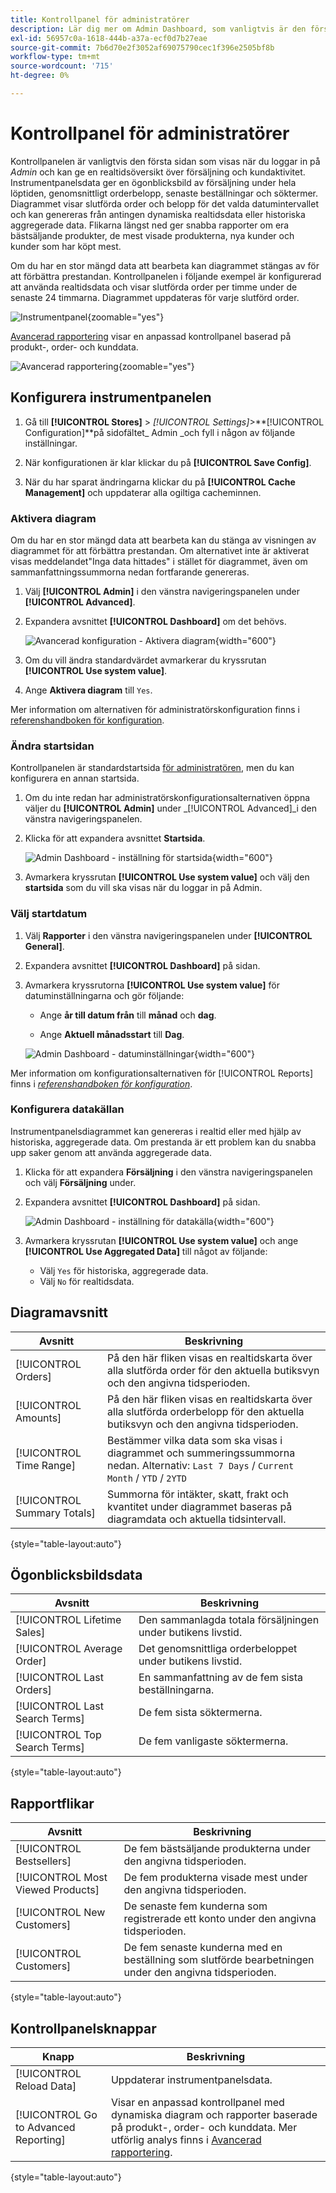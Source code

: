 ```yaml
---
title: Kontrollpanel för administratörer
description: Lär dig mer om Admin Dashboard, som vanligtvis är den första sidan som visas när du loggar in.
exl-id: 56957c0a-1618-444b-a37a-ecf0d7b27eae
source-git-commit: 7b6d70e2f3052af69075790cec1f396e2505bf8b
workflow-type: tm+mt
source-wordcount: '715'
ht-degree: 0%

---
```


# Kontrollpanel för administratörer

Kontrollpanelen är vanligtvis den första sidan som visas när du loggar in på _Admin_ och kan ge en realtidsöversikt över försäljning och kundaktivitet. Instrumentpanelsdata ger en ögonblicksbild av försäljning under hela löptiden, genomsnittligt orderbelopp, senaste beställningar och söktermer. Diagrammet visar slutförda order och belopp för det valda datumintervallet och kan genereras från antingen dynamiska realtidsdata eller historiska aggregerade data. Flikarna längst ned ger snabba rapporter om era bästsäljande produkter, de mest visade produkterna, nya kunder och kunder som har köpt mest.

Om du har en stor mängd data att bearbeta kan diagrammet stängas av för att förbättra prestandan. Kontrollpanelen i följande exempel är konfigurerad att använda realtidsdata och visar slutförda order per timme under de senaste 24 timmarna. Diagrammet uppdateras för varje slutförd order.

![Instrumentpanel](./assets/dashboard-full.png){zoomable="yes"}

[Avancerad rapportering](business-intelligence.md#advanced-reporting) visar en anpassad kontrollpanel baserad på produkt-, order- och kunddata.

![Avancerad rapportering](./assets/dashboard-advanced-reporting.png){zoomable="yes"}

## Konfigurera instrumentpanelen

1. Gå till **[!UICONTROL Stores]** > _[!UICONTROL Settings]_>**[!UICONTROL Configuration]**på sidofältet_ Admin _och fyll i någon av följande inställningar.

1. När konfigurationen är klar klickar du på **[!UICONTROL Save Config]**.

1. När du har sparat ändringarna klickar du på **[!UICONTROL Cache Management]** och uppdaterar alla ogiltiga cacheminnen.

### Aktivera diagram

Om du har en stor mängd data att bearbeta kan du stänga av visningen av diagrammet för att förbättra prestandan. Om alternativet inte är aktiverat visas meddelandet&quot;Inga data hittades&quot; i stället för diagrammet, även om sammanfattningssummorna nedan fortfarande genereras.

1. Välj **[!UICONTROL Admin]** i den vänstra navigeringspanelen under **[!UICONTROL Advanced]**.

1. Expandera avsnittet **[!UICONTROL Dashboard]** om det behövs.

   ![Avancerad konfiguration - Aktivera diagram](./assets/admin-dashboard-config.png){width="600"}

1. Om du vill ändra standardvärdet avmarkerar du kryssrutan **[!UICONTROL Use system value]**.

1. Ange **Aktivera diagram** till `Yes`.

Mer information om alternativen för administratörskonfiguration finns i [referenshandboken för konfiguration](../configuration-reference/advanced/admin.md).

### Ändra startsidan

Kontrollpanelen är standardstartsida [för administratören](../configuration-reference/advanced/admin.md), men du kan konfigurera en annan startsida.

1. Om du inte redan har administratörskonfigurationsalternativen öppna väljer du **[!UICONTROL Admin]** under _[!UICONTROL Advanced]_i den vänstra navigeringspanelen.

1. Klicka för att expandera avsnittet **Startsida**.

   ![Admin Dashboard - inställning för startsida](./assets/admin-startup-page.png){width="600"}

1. Avmarkera kryssrutan **[!UICONTROL Use system value]** och välj den **startsida** som du vill ska visas när du loggar in på Admin.

### Välj startdatum

1. Välj **Rapporter** i den vänstra navigeringspanelen under **[!UICONTROL General]**.

1. Expandera avsnittet **[!UICONTROL Dashboard]** på sidan.

1. Avmarkera kryssrutorna **[!UICONTROL Use system value]** för datuminställningarna och gör följande:

   - Ange **år till datum från** till **månad** och **dag**.

   - Ange **Aktuell månadsstart** till **Dag**.

   ![Admin Dashboard - datuminställningar](./assets/reports-dashboard.png){width="600"}

Mer information om konfigurationsalternativen för [!UICONTROL Reports] finns i [_referenshandboken för konfiguration_](../configuration-reference/general/reports.md).

### Konfigurera datakällan

Instrumentpanelsdiagrammet kan genereras i realtid eller med hjälp av historiska, aggregerade data. Om prestanda är ett problem kan du snabba upp saker genom att använda aggregerade data.

1. Klicka för att expandera **Försäljning** i den vänstra navigeringspanelen och välj **Försäljning** under.

1. Expandera avsnittet **[!UICONTROL Dashboard]** på sidan.

   ![Admin Dashboard - inställning för datakälla](./assets/config-sales-dashboard.png){width="600"}

1. Avmarkera kryssrutan **[!UICONTROL Use system value]** och ange **[!UICONTROL Use Aggregated Data]** till något av följande:

   - Välj `Yes` för historiska, aggregerade data.
   - Välj `No` för realtidsdata.

## Diagramavsnitt

| Avsnitt | Beskrivning |
|--- |--- |
| [!UICONTROL Orders] | På den här fliken visas en realtidskarta över alla slutförda order för den aktuella butiksvyn och den angivna tidsperioden. |
| [!UICONTROL Amounts] | På den här fliken visas en realtidskarta över alla slutförda orderbelopp för den aktuella butiksvyn och den angivna tidsperioden. |
| [!UICONTROL Time Range] | Bestämmer vilka data som ska visas i diagrammet och summeringssummorna nedan. Alternativ: `Last 7 Days` / `Current Month` / `YTD` / `2YTD` |
| [!UICONTROL Summary Totals] | Summorna för intäkter, skatt, frakt och kvantitet under diagrammet baseras på diagramdata och aktuella tidsintervall. |

{style="table-layout:auto"}

## Ögonblicksbildsdata

| Avsnitt | Beskrivning |
|--- |--- |
| [!UICONTROL Lifetime Sales] | Den sammanlagda totala försäljningen under butikens livstid. |
| [!UICONTROL Average Order] | Det genomsnittliga orderbeloppet under butikens livstid. |
| [!UICONTROL Last Orders] | En sammanfattning av de fem sista beställningarna. |
| [!UICONTROL Last Search Terms] | De fem sista söktermerna. |
| [!UICONTROL Top Search Terms] | De fem vanligaste söktermerna. |

{style="table-layout:auto"}

## Rapportflikar

| Avsnitt | Beskrivning |
|--- |--- |
| [!UICONTROL Bestsellers] | De fem bästsäljande produkterna under den angivna tidsperioden. |
| [!UICONTROL Most Viewed Products] | De fem produkterna visade mest under den angivna tidsperioden. |
| [!UICONTROL New Customers] | De senaste fem kunderna som registrerade ett konto under den angivna tidsperioden. |
| [!UICONTROL Customers] | De fem senaste kunderna med en beställning som slutförde bearbetningen under den angivna tidsperioden. |

{style="table-layout:auto"}

## Kontrollpanelsknappar

| Knapp | Beskrivning |
|--- |--- |
| [!UICONTROL Reload Data] | Uppdaterar instrumentpanelsdata. |
| [!UICONTROL Go to Advanced Reporting] | Visar en anpassad kontrollpanel med dynamiska diagram och rapporter baserade på produkt-, order- och kunddata. Mer utförlig analys finns i [Avancerad rapportering](business-intelligence.md#advanced-reporting). |

{style="table-layout:auto"}
